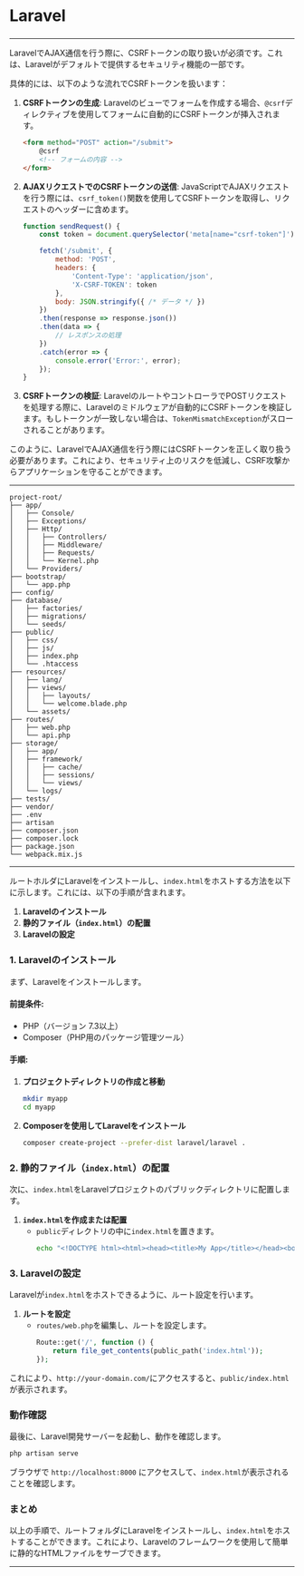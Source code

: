 ###
# Laravel
###

---

LaravelでAJAX通信を行う際に、CSRFトークンの取り扱いが必須です。これは、Laravelがデフォルトで提供するセキュリティ機能の一部です。

具体的には、以下のような流れでCSRFトークンを扱います：

1. **CSRFトークンの生成**: Laravelのビューでフォームを作成する場合、`@csrf`ディレクティブを使用してフォームに自動的にCSRFトークンが挿入されます。

   ```html
   <form method="POST" action="/submit">
       @csrf
       <!-- フォームの内容 -->
   </form>
   ```

2. **AJAXリクエストでのCSRFトークンの送信**: JavaScriptでAJAXリクエストを行う際には、`csrf_token()`関数を使用してCSRFトークンを取得し、リクエストのヘッダーに含めます。

   ```javascript
   function sendRequest() {
       const token = document.querySelector('meta[name="csrf-token"]').getAttribute('content');

       fetch('/submit', {
           method: 'POST',
           headers: {
               'Content-Type': 'application/json',
               'X-CSRF-TOKEN': token
           },
           body: JSON.stringify({ /* データ */ })
       })
       .then(response => response.json())
       .then(data => {
           // レスポンスの処理
       })
       .catch(error => {
           console.error('Error:', error);
       });
   }
   ```

3. **CSRFトークンの検証**: LaravelのルートやコントローラでPOSTリクエストを処理する際に、Laravelのミドルウェアが自動的にCSRFトークンを検証します。もしトークンが一致しない場合は、`TokenMismatchException`がスローされることがあります。

このように、LaravelでAJAX通信を行う際にはCSRFトークンを正しく取り扱う必要があります。これにより、セキュリティ上のリスクを低減し、CSRF攻撃からアプリケーションを守ることができます。

---

```
project-root/
├── app/
│   ├── Console/
│   ├── Exceptions/
│   ├── Http/
│   │   ├── Controllers/
│   │   ├── Middleware/
│   │   ├── Requests/
│   │   └── Kernel.php
│   └── Providers/
├── bootstrap/
│   └── app.php
├── config/
├── database/
│   ├── factories/
│   ├── migrations/
│   └── seeds/
├── public/
│   ├── css/
│   ├── js/
│   ├── index.php
│   └── .htaccess
├── resources/
│   ├── lang/
│   ├── views/
│   │   ├── layouts/
│   │   └── welcome.blade.php
│   └── assets/
├── routes/
│   ├── web.php
│   └── api.php
├── storage/
│   ├── app/
│   ├── framework/
│   │   ├── cache/
│   │   ├── sessions/
│   │   └── views/
│   └── logs/
├── tests/
├── vendor/
├── .env
├── artisan
├── composer.json
├── composer.lock
├── package.json
└── webpack.mix.js

```
---

ルートホルダにLaravelをインストールし、`index.html`をホストする方法を以下に示します。これには、以下の手順が含まれます。

1. **Laravelのインストール**
2. **静的ファイル（`index.html`）の配置**
3. **Laravelの設定**

### 1. Laravelのインストール

まず、Laravelをインストールします。

#### 前提条件:
- PHP（バージョン 7.3以上）
- Composer（PHP用のパッケージ管理ツール）

#### 手順:
1. **プロジェクトディレクトリの作成と移動**
   ```bash
   mkdir myapp
   cd myapp
   ```

2. **Composerを使用してLaravelをインストール**
   ```bash
   composer create-project --prefer-dist laravel/laravel .
   ```

### 2. 静的ファイル（`index.html`）の配置

次に、`index.html`をLaravelプロジェクトのパブリックディレクトリに配置します。

1. **`index.html`を作成または配置**
   - `public`ディレクトリの中に`index.html`を置きます。
     ```bash
     echo "<!DOCTYPE html><html><head><title>My App</title></head><body><h1>Hello World</h1></body></html>" > public/index.html
     ```

### 3. Laravelの設定

Laravelが`index.html`をホストできるように、ルート設定を行います。

1. **ルートを設定**
   - `routes/web.php`を編集し、ルートを設定します。
     ```php
     Route::get('/', function () {
         return file_get_contents(public_path('index.html'));
     });
     ```

これにより、`http://your-domain.com/`にアクセスすると、`public/index.html`が表示されます。

### 動作確認

最後に、Laravel開発サーバーを起動し、動作を確認します。

```bash
php artisan serve
```

ブラウザで `http://localhost:8000` にアクセスして、`index.html`が表示されることを確認します。

### まとめ

以上の手順で、ルートフォルダにLaravelをインストールし、`index.html`をホストすることができます。これにより、Laravelのフレームワークを使用して簡単に静的なHTMLファイルをサーブできます。

---
